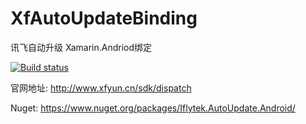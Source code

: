 # XfAutoUpdateBinding
讯飞自动升级 Xamarin.Andriod绑定

[![Build status](https://ci.appveyor.com/api/projects/status/n0fsf2o4air7od4f?svg=true)](https://ci.appveyor.com/project/yz1311/xfautoupdatebinding)


官网地址: http://www.xfyun.cn/sdk/dispatch

Nuget: https://www.nuget.org/packages/Iflytek.AutoUpdate.Android/

